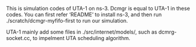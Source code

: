 This is simulation codes of UTA-1 on ns-3.
Dcmgr is equal to UTA-1 in these codes.
You can first refer ‘README’ to install ns-3, and then run ./scratch/dcmgr-myfifo-first to run our simulation.

UTA-1 mainly add some files in ./src/internet/models/, such as dcmrg-socket.cc, to impelment UTA scheduling algorithm. 
